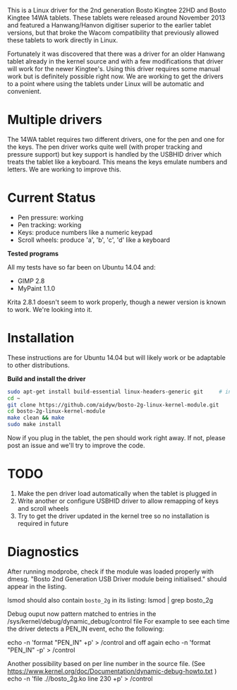 This is a Linux driver for the 2nd generation Bosto Kingtee 22HD and Bosto Kingtee 14WA tablets.
These tablets were released around November 2013 and featured a Hanwang/Hanvon digitiser superior
to the earlier tablet versions, but that broke the Wacom compatibility that previously allowed
these tablets to work directly in Linux.

Fortunately it was discovered that there was a driver for an older Hanwang tablet already in
the kernel source and with a few modifications that driver will work for the newer Kingtee's.
Using this driver requires some manual work but is definitely possible right now. We are
working to get the drivers to a point where using the tablets under Linux will be automatic
and convenient.

Multiple drivers
================

The 14WA tablet requires two different drivers, one for the pen and one for the keys.
The pen driver works quite well (with proper tracking and pressure support) but key support
is handled by the USBHID driver which treats the tablet like a keyboard. This means the keys
emulate numbers and letters. We are working to improve this.

Current Status
==============

* Pen pressure: working
* Pen tracking: working
* Keys: produce numbers like a numeric keypad
* Scroll wheels: produce 'a', 'b', 'c', 'd' like a keyboard

**Tested programs**

All my tests have so far been on Ubuntu 14.04 and:

* GIMP 2.8
* MyPaint 1.1.0

Krita 2.8.1 doesn't seem to work properly, though a newer version is known to work. We're looking into it.

Installation
============

These instructions are for Ubuntu 14.04 but will likely work or be adaptable to other distributions.

**Build and install the driver**

```bash
sudo apt-get install build-essential linux-headers-generic git     # install requirements
cd ~
git clone https://github.com/aidyw/bosto-2g-linux-kernel-module.git
cd bosto-2g-linux-kernel-module
make clean && make
sudo make install
```

Now if you plug in the tablet, the pen should work right away. If not, please post an issue and we'll try to improve the code.

TODO
====

1. Make the pen driver load automatically when the tablet is plugged in
2. Write another or configure USBHID driver to allow remapping of keys and scroll wheels
3. Try to get the driver updated in the kernel tree so no installation is required in future

Diagnostics
===========

After running modprobe, check if the module was loaded properly with dmesg.
"Bosto 2nd Generation USB Driver module being initialised." should appear in the listing.

lsmod should also contain `bosto_2g` in its listing: lsmod | grep bosto_2g

Debug ouput now pattern matched to entries in the /sys/kernel/debug/dynamic_debug/control file
For example to see each time the driver detects a PEN_IN event, echo the following:

echo -n 'format "PEN_IN" +p' > <debugfs>/control
and off again
echo -n 'format "PEN_IN" -p' > <debugfs>/control

Another possibility based on per line number in the source file.
(See https://www.kernel.org/doc/Documentation/dynamic-debug-howto.txt )
echo -n 'file ./<path to source>/bosto_2g.ko line 230 +p' > <debugfs>/control
